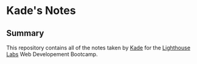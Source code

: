# Kade's Notes
## Summary
This repository contains all of the notes taken by [Kade](https://github.com/KadeKobussen) for the [Lighthouse Labs](https://www.lighthouselabs.ca/) Web Developement Bootcamp.